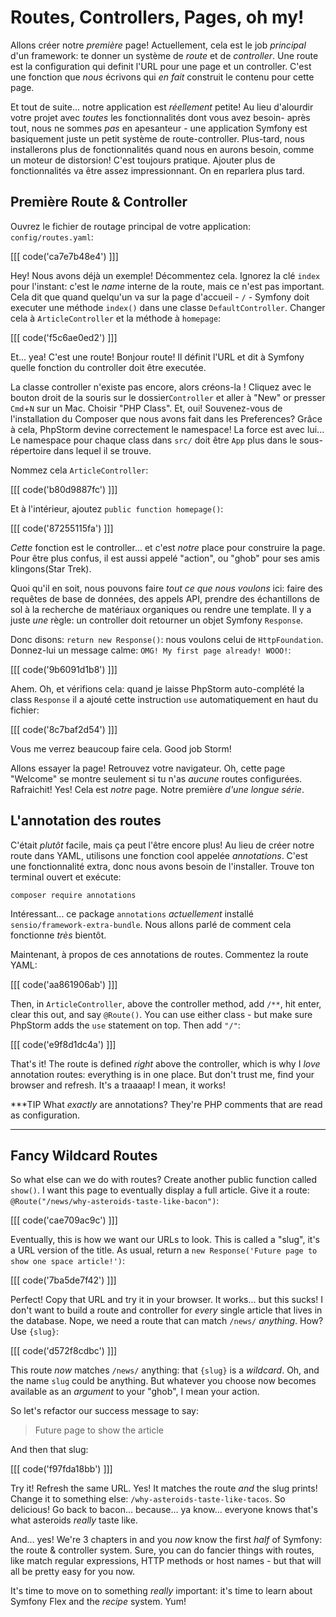 # Routes, Controllers, Pages, oh my!

Allons créer notre *première* page! Actuellement, cela est le job *principal* d'un framework:
te donner un système de *route* et de *controller*. Une route est la configuration qui definit
l'URL pour une page et un controller. C'est une fonction que *nous* écrivons qui *en fait*
construit le contenu pour cette page.

Et tout de suite... notre application est *réellement* petite! Au lieu d'alourdir votre projet
avec *toutes* les fonctionnalités dont vous avez besoin- après tout, nous ne sommes *pas* en
apesanteur - une application Symfony est basiquement juste un petit système de route-controller.
Plus-tard, nous installerons plus de fonctionnalités quand nous en aurons besoin, comme un moteur de distorsion! C'est toujours pratique.
Ajouter plus de fonctionnalités va être assez impressionnant. On en reparlera plus tard.

## Première Route & Controller

Ouvrez le fichier de routage principal de votre application: `config/routes.yaml`:

[[[ code('ca7e7b48e4') ]]]

Hey! Nous avons déjà un exemple! Décommentez cela. Ignorez la clé `index`  pour l'instant:
c'est le *name* interne de la route, mais ce n'est pas important.
Cela dit que quand quelqu'un va sur la page d'accueil - `/` - Symfony doit executer
une méthode `index()` dans une classe `DefaultController`. Changer cela à `ArticleController`
et la méthode à `homepage`:

[[[ code('f5c6ae0ed2') ]]]

Et... yea! C'est une route! Bonjour route! Il définit l'URL et dit à Symfony quelle
fonction du controller doit être executée.

La classe controller n'existe pas encore, alors créons-la ! Cliquez avec le bouton droit de la souris sur 
le dossier`Controller` et aller à "New" or presser `Cmd`+`N` sur un Mac. Choisir "PHP Class".
Et, oui! Souvenez-vous de l'installation du Composer que nous avons fait dans les Preferences? Grâce à cela, PhpStorm
devine correctement le namespace! La force est avec lui... Le namespace
pour chaque class dans `src/` doit être `App` plus dans le sous-répertoire dans lequel il se trouve.

Nommez cela `ArticleController`:

[[[ code('b80d9887fc') ]]]

Et à l'intérieur, ajoutez `public function homepage()`:

[[[ code('87255115fa') ]]]

*Cette* fonction est le controller... et c'est *notre* place pour construire la page. Pour être
plus confus, il est aussi appelé "action", ou "ghob" pour ses amis klingons(Star Trek).

Quoi qu'il en soit, nous pouvons faire  *tout ce que nous voulons* ici: faire des requêtes de base de données, des appels API, prendre des échantillons de sol à la recherche de matériaux organiques ou rendre une  template. Il y a juste *une*
règle: un controller doit retourner un objet Symfony `Response`.

Donc disons: `return new Response()`: nous voulons celui de `HttpFoundation`. Donnez-lui
un message calme: `OMG! My first page already! WOOO!`:

[[[ code('9b6091d1b8') ]]]

Ahem. Oh, et vérifions cela: quand je laisse PhpStorm auto-complété la class `Response`
il a ajouté cette instruction `use` automatiquement en haut du fichier:

[[[ code('8c7baf2d54') ]]]

Vous me verrez beaucoup faire cela. Good job Storm!

Allons essayer la page! Retrouvez votre navigateur. Oh, cette page "Welcome"  se montre seulement si tu
n'as *aucune* routes configurées. Rafraichit! Yes! Cela est *notre* page. Notre première
*d'une longue série*.

## L'annotation des routes
C'était *plutôt* facile, mais ça peut l'être encore plus! Au lieu de créer notre route dans
YAML, utilisons une fonction cool appelée *annotations*. C'est une fonctionnalité extra, donc
nous avons besoin de l'installer. Trouve ton terminal ouvert et exécute:

```terminal
composer require annotations
```

Intéressant... ce package `annotations` *actuellement* installé `sensio/framework-extra-bundle`.
Nous allons parlé de comment cela fonctionne *très* bientôt.

Maintenant, à propos de ces annotations de routes. Commentez la route YAML:

[[[ code('aa861906ab') ]]]

Then, in `ArticleController`, above the controller method, add `/**`, hit enter,
clear this out, and say `@Route()`. You can use either class - but make sure PhpStorm
adds the `use` statement on top. Then add `"/"`:

[[[ code('e9f8d1dc4a') ]]]

That's it! The route is defined *right* above the controller, which is why I *love*
annotation routes: everything is in one place. But don't trust me, find your browser
and refresh. It's a traaaap! I mean, it works!

***TIP
What *exactly* are annotations? They're PHP comments that are read as configuration.
***

## Fancy Wildcard Routes

So what else can we do with routes? Create another public function called `show()`.
I want this page to eventually display a full article. Give it a route:
`@Route("/news/why-asteroids-taste-like-bacon")`:

[[[ code('cae709ac9c') ]]]

Eventually, this is how we want our URLs to look. This is called a "slug", it's
a URL version of the title. As usual, return a
`new Response('Future page to show one space article!')`:

[[[ code('7ba5de7f42') ]]]

Perfect! Copy that URL and try it in your browser. It works... but this sucks!
I don't want to build a route and controller for *every* single article that lives
in the database. Nope, we need a route that can match `/news/` *anything*. How?
Use `{slug}`:

[[[ code('d572f8cdbc') ]]]

This route *now* matches `/news/` anything: that `{slug}` is a *wildcard*. Oh, and
the name `slug` could be anything. But whatever you choose now becomes available
as an *argument* to your "ghob", I mean your action.

So let's refactor our success message to say:

> Future page to show the article

And then that slug:

[[[ code('f97fda18bb') ]]]

Try it! Refresh the same URL. Yes! It matches the route *and* the slug prints!
Change it to something else: `/why-asteroids-taste-like-tacos`. So delicious!
Go back to bacon... because... ya know... everyone knows that's what asteroids
*really* taste like.

And... yes! We're 3 chapters in and you *now* know the first *half* of Symfony:
the route & controller system. Sure, you can do fancier things with routes, like
match regular expressions, HTTP methods or host names - but that will all be pretty
easy for you now.

It's time to move on to something *really* important: it's time to learn about Symfony
Flex and the *recipe* system. Yum!
